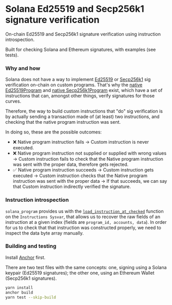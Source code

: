 # Solana Ed25519 and Secp256k1 signature verification

On-chain Ed25519 and Secp256k1 signature verification using instruction introspection.

Built for checking Solana and Ethereum signatures, with examples (see tests).

### Why and how

Solana does not have a way to implement [Ed25519](https://ed25519.cr.yp.to/) or [Secp256k1](https://github.com/gavofyork/ethereum/blob/master/secp256k1/secp256k1.c) sig verification on-chain on custom programs. That's why the [native Ed25519Program](https://docs.solana.com/developing/runtime-facilities/programs#ed25519-program) and [native Secp256k1Program](https://docs.solana.com/es/developing/runtime-facilities/programs#secp256k1-program) exist, which have a set of instructions that can, amongst other things, verify signatures for those curves.

Therefore, the way to build custom instructions that "do" sig verification is by actually sending a transaction made of (at least) two instructions, and checking that the native program instruction was sent.

In doing so, these are the possible outcomes:

-   ❌ Native program instruction fails -> Custom instruction is never executed.
-   ❌ Native program instruction not supplied or supplied with wrong values -> Custom instruction fails to check that the Native program instruction was sent with the proper data, therefore gets rejected.
-   ✅ Native program instruction succeeds -> Custom instruction gets executed -> Custom instruction checks that the Native program instruction was sent with the proper data -> If that succeeds, we can say that Custom instruction indirectly verified the signature.

### Instruction introspection

`solana_program` provides us with the [`load_instruction_at_checked`](https://docs.rs/solana-program/latest/solana_program/sysvar/instructions/fn.load_instruction_at_checked.html) function on the `Instructions Sysvar`, that allows us to recover the raw fields of an instruction at a given index (fields are `program_id, accounts, data`).
In order for us to check that that instruction was constructed properly, we need to inspect the data byte array manually.

### Building and testing

Install [Anchor](https://project-serum.github.io/anchor/getting-started/installation.html) first.

There are two test files with the same concepts: one, signing using a Solana keypair (Ed25519 signatures); the other one, using an Ethereum Wallet (Secp256k1 signatures).

```bash
yarn install
anchor build
yarn test --skip-build
```
